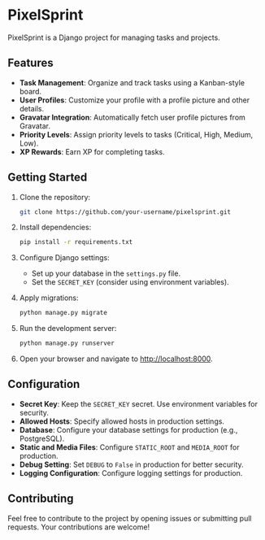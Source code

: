 # PixelSprint

PixelSprint is a Django project for managing tasks and projects.

## Features

- **Task Management**: Organize and track tasks using a Kanban-style board.
- **User Profiles**: Customize your profile with a profile picture and other details.
- **Gravatar Integration**: Automatically fetch user profile pictures from Gravatar.
- **Priority Levels**: Assign priority levels to tasks (Critical, High, Medium, Low).
- **XP Rewards**: Earn XP for completing tasks.

## Getting Started

1. Clone the repository:

    ```bash
    git clone https://github.com/your-username/pixelsprint.git
    ```

2. Install dependencies:

    ```bash
    pip install -r requirements.txt
    ```

3. Configure Django settings:

    - Set up your database in the `settings.py` file.
    - Set the `SECRET_KEY` (consider using environment variables).

4. Apply migrations:

    ```bash
    python manage.py migrate
    ```

5. Run the development server:

    ```bash
    python manage.py runserver
    ```

6. Open your browser and navigate to [http://localhost:8000](http://localhost:8000).

## Configuration

- **Secret Key**: Keep the `SECRET_KEY` secret. Use environment variables for security.
- **Allowed Hosts**: Specify allowed hosts in production settings.
- **Database**: Configure your database settings for production (e.g., PostgreSQL).
- **Static and Media Files**: Configure `STATIC_ROOT` and `MEDIA_ROOT` for production.
- **Debug Setting**: Set `DEBUG` to `False` in production for better security.
- **Logging Configuration**: Configure logging settings for production.

## Contributing

Feel free to contribute to the project by opening issues or submitting pull requests. Your contributions are welcome!
